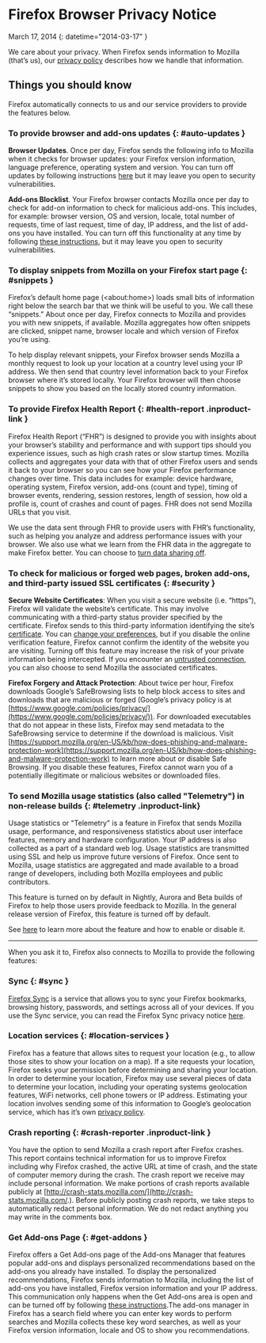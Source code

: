 # Firefox Browser Privacy Notice

March 17, 2014
{: datetime="2014-03-17" }

We care about your privacy. When Firefox sends information to Mozilla (that’s us), our [privacy policy](http://www.mozilla.org/en-US/privacy/) describes how we handle that information.

## Things you should know

Firefox automatically connects to us and our service providers to provide the features below. 

### To provide browser and add-ons updates {: #auto-updates }

**Browser Updates**. Once per day, Firefox sends the following info to Mozilla when it checks for browser updates: your Firefox version information, language preference, operating system and version. You can turn off updates by following instructions [here](https://support.mozilla.org/en-US/kb/how-stop-firefox-automatically-making-connections?redirectlocale=en-US&redirectslug=Firefox+makes+unrequested+connections#Auto_update_checking) but it may leave you open to security vulnerabilities.

**Add-ons Blocklist**. Your Firefox browser contacts Mozilla once per day to check for add-on information to check for malicious add-ons. This includes, for example: browser version, OS and version, locale, total number of requests, time of last request, time of day, IP address, and the list of add-ons you have installed. You can turn off this functionality at any time by following [these instructions](https://blog.mozilla.org/addons/how-to-opt-out-of-add-on-metadata-updates/), but it may leave you open to security vulnerabilities.

### To display snippets from Mozilla on your Firefox start page {: #snippets }

Firefox’s default home page (&lt;about:home&gt;) loads small bits of information right below the search bar that we think will be useful to you. We call these “snippets.” About once per day, Firefox connects to Mozilla and provides you with new snippets, if available. Mozilla aggregates how often snippets are clicked, snippet name, browser locale and which version of Firefox you’re using.

To help display relevant snippets, your Firefox browser sends Mozilla a monthly request to look up your location at a country level using your IP address. We then send that country level information back to your Firefox browser where it’s stored locally. Your Firefox browser will then choose snippets to show you based on the locally stored country information.

### To provide Firefox Health Report {: #health-report .inproduct-link }

Firefox Health Report (“FHR”) is designed to provide you with insights about your browser’s stability and performance and with support tips should you experience issues, such as high crash rates or slow startup times. Mozilla collects and aggregates your data with that of other Firefox users and sends it back to your browser so you can see how your Firefox performance changes over time. This data includes for example: device hardware, operating system, Firefox version, add-ons (count and type), timing of browser events, rendering, session restores, length of session, how old a profile is, count of crashes and count of pages. FHR does not send Mozilla URLs that you visit.

We use the data sent through FHR to provide users with FHR’s functionality, such as helping you analyze and address performance issues with your browser. We also use what we learn from the FHR data in the aggregate to make Firefox better. You can choose to [turn data sharing off](https://support.mozilla.org/en-US/firefox-health-report-understand-your-browser-perf#w_how-to-turn-data-sharing-on-or-off).

### To check for malicious or forged web pages, broken add-ons, and third-party issued SSL certificates {: #security }

**Secure Website Certificates**: When you visit a secure website (i.e. “https”), Firefox will validate the website’s certificate. This may involve communicating with a third-party status provider specified by the certificate. Firefox sends to this third-party information identifying the site’s [certificate](https://support.mozilla.org/en-US/secure-website-certificate). You can [change your preferences](https://support.mozilla.org/en-US/advanced-settings-browsing-network-updates-encryption#w_certificates-tab), but if you disable the online verification feature, Firefox cannot confirm the identity of the website you are visiting. Turning off this feature may increase the risk of your private information being intercepted. If you encounter an [untrusted connection](https://support.mozilla.org/en-US/kb/connection-untrusted-error-message), you can also choose to send Mozilla the associated certificates.

**Firefox Forgery and Attack Protection**: About twice per hour, Firefox downloads Google’s SafeBrowsing lists to help block access to sites and downloads that are malicious or forged (Google’s privacy policy is at [https://www.google.com/policies/privacy/](https://www.google.com/policies/privacy/)). For downloaded executables that do not appear in these lists, Firefox may send metadata to the SafeBrowsing service to determine if the download is malicious. Visit [https://support.mozilla.org/en-US/kb/how-does-phishing-and-malware-protection-work](https://support.mozilla.org/en-US/kb/how-does-phishing-and-malware-protection-work) to learn more about or disable Safe Browsing. If you disable these features, Firefox cannot warn you of a potentially illegitimate or malicious websites or downloaded files.

### To send Mozilla usage statistics (also called "Telemetry") in non-release builds {: #telemetry .inproduct-link}

Usage statistics or "Telemetry" is a feature in Firefox that sends Mozilla usage, performance, and responsiveness statistics about user interface features, memory and hardware configuration. Your IP address is also collected as a part of a standard web log. Usage statistics are transmitted using SSL and help us improve future versions of Firefox. Once sent to Mozilla, usage statistics are aggregated and made available to a broad range of developers, including both Mozilla employees and public contributors.

This feature is turned on by default in Nightly, Aurora and Beta builds of Firefox to help those users provide feedback to Mozilla. In the general release version of Firefox, this feature is turned off by default.

See [here](https://support.mozilla.org/en-US/kb/send-performance-data-improve-firefox) to learn more about the feature and how to enable or disable it. 

---------------------------------------

When you ask it to, Firefox also connects to Mozilla to provide the following features:

### Sync {: #sync }

[Firefox Sync](http://www.mozilla.org/en-US/mobile/sync/) is a service that allows you to sync your Firefox bookmarks, browsing history, passwords, and settings across all of your devices. If you use the Sync service, you can read the Firefox Sync privacy notice [here](https://services.mozilla.com/privacy-policy/).

### Location services {: #location-services }

Firefox has a feature that allows sites to request your location (e.g., to allow those sites to show your location on a map). If a site requests your location, Firefox seeks your permission before determining and sharing your location. In order to determine your location, Firefox may use several pieces of data to determine your location, including your operating systems geolocation features, WiFi networks, cell phone towers or IP address. Estimating your location involves sending some of this information to Google’s geolocation service, which has it’s own [privacy policy](https://www.google.com/privacy/lsf.html).

### Crash reporting {: #crash-reporter .inproduct-link }

You have the option to send Mozilla a crash report after Firefox crashes. This report contains technical information for us to improve Firefox including why Firefox crashed, the active URL at time of crash, and the state of computer memory during the crash. The crash report we receive may include personal information. We make portions of crash reports available publicly at [http://crash-stats.mozilla.com/](http://crash-stats.mozilla.com/.). Before publicly posting crash reports, we take steps to automatically redact personal information. We do not redact anything you may write in the comments box.

### Get Add-ons Page {: #get-addons }

Firefox offers a Get Add-ons page of the Add-ons Manager that features popular add-ons and displays personalized recommendations based on the add-ons you already have installed. To display the personalized recommendations, Firefox sends information to Mozilla, including the list of add-ons you have installed, Firefox version information and your IP address. This communication only happens when the Get Add-ons area is open and can be turned off by following [these instructions](https://blog.mozilla.org/addons/how-to-opt-out-of-add-on-metadata-updates/).The add-ons manager in Firefox has a search field where you can enter key words to perform searches and Mozilla collects these key word searches, as well as your Firefox version information, locale and OS to show you recommendations.
